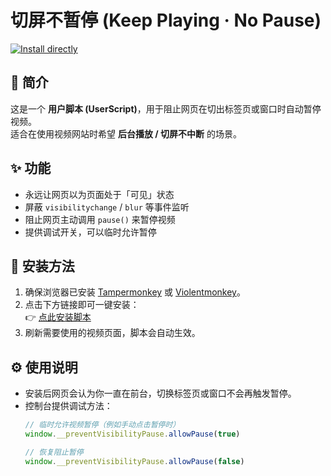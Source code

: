 # 切屏不暂停 (Keep Playing · No Pause)

[![Install directly](https://img.shields.io/badge/安装脚本-点击这里-brightgreen)](https://raw.githubusercontent.com/mingtianbian/no-pause-script/main/cut-screen-no-pause.user.js)

## 📖 简介
这是一个 **用户脚本 (UserScript)**，用于阻止网页在切出标签页或窗口时自动暂停视频。  
适合在使用视频网站时希望 **后台播放 / 切屏不中断** 的场景。

## ✨ 功能
- 永远让网页以为页面处于「可见」状态  
- 屏蔽 `visibilitychange` / `blur` 等事件监听  
- 阻止网页主动调用 `pause()` 来暂停视频  
- 提供调试开关，可以临时允许暂停  

## 🚀 安装方法
1. 确保浏览器已安装 [Tampermonkey](https://www.tampermonkey.net/) 或 [Violentmonkey](https://violentmonkey.github.io/)。  
2. 点击下方链接即可一键安装：  
   👉 [点此安装脚本](https://raw.githubusercontent.com/mingtianbian/no-pause-script/main/cut-screen-no-pause.user.js)  
3. 刷新需要使用的视频页面，脚本会自动生效。

## ⚙️ 使用说明
- 安装后网页会认为你一直在前台，切换标签页或窗口不会再触发暂停。  
- 控制台提供调试方法：
  ```js
  // 临时允许视频暂停（例如手动点击暂停时）
  window.__preventVisibilityPause.allowPause(true)

  // 恢复阻止暂停
  window.__preventVisibilityPause.allowPause(false)
